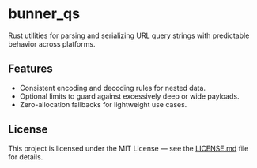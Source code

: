 # bunner_qs

Rust utilities for parsing and serializing URL query strings with predictable behavior across platforms.

## Features

- Consistent encoding and decoding rules for nested data.
- Optional limits to guard against excessively deep or wide payloads.
- Zero-allocation fallbacks for lightweight use cases.

## License

This project is licensed under the MIT License — see the [LICENSE.md](LICENSE.md) file for details.